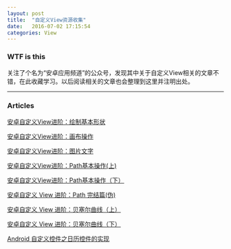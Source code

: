 ```yaml
---
layout: post
title:  "自定义View资源收集"
date:   2016-07-02 17:15:54
categories: View
---
```


### WTF is this

关注了个名为“安卓应用频道”的公众号，发现其中关于自定义View相关的文章不错，在此收藏学习。以后阅读相关的文章也会整理到这里并注明出处。

---

### Articles

[安卓自定义View进阶：绘制基本形状](https://mp.weixin.qq.com/s?__biz=MzA3MDMyMjkzNg==&mid=2652261754&idx=1&sn=72fd534b52fd83ec7cc97324726298ef&scene=1&srcid=0703BQn9MyGdmQY3xfOmg06i&key=77421cf58af4a653d49ae0af7dd13bd8c13691697bce335fd77bc8295b40bb174c84331b29ff59724ea78dba7723c4ae&ascene=0&uin=NTgyNTMwNDE1&devicetype=iMac+Macmini7%2C1+OSX+OSX+10.11.5+build(15F34)&version=11020201&pass_ticket=iAYqcH5FWE3PzS0NkD5gYstI9RzVhwqgXnK1k9y2m76RhLR5uNg9WU6LwGCNvnfH)

[安卓自定义View进阶：画布操作](https://mp.weixin.qq.com/s?__biz=MzA3MDMyMjkzNg==&mid=2652261756&idx=1&sn=218b5eae4320f84d9c36ea778b04c3bc&scene=1&srcid=0703424lO8VU8n7wsKDvtibj&key=77421cf58af4a653aa763d94412322f09d3476444ac81e587357a8c39f5d8b7ed9277845547ab249f2de5e9d62baea49&ascene=0&uin=NTgyNTMwNDE1&devicetype=iMac+Macmini7%2C1+OSX+OSX+10.11.5+build(15F34)&version=11020201&pass_ticket=iAYqcH5FWE3PzS0NkD5gYstI9RzVhwqgXnK1k9y2m76RhLR5uNg9WU6LwGCNvnfH)

[安卓自定义View进阶：图片文字](https://mp.weixin.qq.com/s?__biz=MzA3MDMyMjkzNg==&mid=2652261758&idx=1&sn=aa4e89ba74ab6c5f14c5d2548dad7b86&scene=1&srcid=0703Ikcr1RTI3OzJT89hx7U9&key=77421cf58af4a6537e939e2e600b4f1852122bdf606b4b7fe1bf13163b2325649bc5ce2d3ffc492d9da9f2f086871f04&ascene=0&uin=NTgyNTMwNDE1&devicetype=iMac+Macmini7%2C1+OSX+OSX+10.11.5+build(15F34)&version=11020201&pass_ticket=iAYqcH5FWE3PzS0NkD5gYstI9RzVhwqgXnK1k9y2m76RhLR5uNg9WU6LwGCNvnfH)

[安卓自定义View进阶：Path基本操作(上)](https://mp.weixin.qq.com/s?__biz=MzA3MDMyMjkzNg==&mid=2652261760&idx=1&sn=2aaab3509dab21e238c52d4bd0915832&scene=1&srcid=0703hDYtfnMMvG0nHjAmUI2Z&key=77421cf58af4a653f6a544927d066d5a32e6c061d1c4d131e13cce09905a4c99e5dbe3f2a323f14bdc43c49df7f25469&ascene=0&uin=NTgyNTMwNDE1&devicetype=iMac+Macmini7%2C1+OSX+OSX+10.11.5+build(15F34)&version=11020201&pass_ticket=iAYqcH5FWE3PzS0NkD5gYstI9RzVhwqgXnK1k9y2m76RhLR5uNg9WU6LwGCNvnfH)

[安卓自定义View进阶：Path基本操作（下）](https://mp.weixin.qq.com/s?__biz=MzA3MDMyMjkzNg==&mid=2652261760&idx=2&sn=f2c0ae18b0948f9e89219542b827d6bd&scene=1&srcid=0703A0KooCXyTFJhXZdU1jvH&key=77421cf58af4a6532562a8d5b863341f5a953b2be532a8901ef7501efdff0ffe872b2b7627b627d2093fd2245654ccf0&ascene=0&uin=NTgyNTMwNDE1&devicetype=iMac+Macmini7%2C1+OSX+OSX+10.11.5+build(15F34)&version=11020201&pass_ticket=iAYqcH5FWE3PzS0NkD5gYstI9RzVhwqgXnK1k9y2m76RhLR5uNg9WU6LwGCNvnfH)

[安卓自定义 View 进阶：Path 完结篇(伪)](https://mp.weixin.qq.com/s?__biz=MzA3MDMyMjkzNg==&mid=2652261766&idx=1&sn=ff5b813d38f43be6697a9af6959f649f&scene=1&srcid=0703OmP2CMBiVwnPXqvaloGP&key=77421cf58af4a653394605c9510b55424750443d50c564e50bf394c278fefbad3f5afc150249455978c016a57b030234&ascene=0&uin=NTgyNTMwNDE1&devicetype=iMac+Macmini7%2C1+OSX+OSX+10.11.5+build(15F34)&version=11020201&pass_ticket=iAYqcH5FWE3PzS0NkD5gYstI9RzVhwqgXnK1k9y2m76RhLR5uNg9WU6LwGCNvnfH)

[安卓自定义 View 进阶：贝塞尔曲线（上）](https://mp.weixin.qq.com/s?__biz=MzA3MDMyMjkzNg==&mid=2652261764&idx=1&sn=e49b568ed70a7ee668902c8917b3f30e&scene=1&srcid=07033UXFiJEu4D3nmkZPWZFz&key=77421cf58af4a653991553ebe44fb047764ba4f8c15b77bc21cd211d584da6462b32af3908ab08c3bad774847967c534&ascene=0&uin=NTgyNTMwNDE1&devicetype=iMac+Macmini7%2C1+OSX+OSX+10.11.5+build(15F34)&version=11020201&pass_ticket=iAYqcH5FWE3PzS0NkD5gYstI9RzVhwqgXnK1k9y2m76RhLR5uNg9WU6LwGCNvnfH)

[安卓自定义 View 进阶：贝塞尔曲线（下）](https://mp.weixin.qq.com/s?__biz=MzA3MDMyMjkzNg==&mid=2652261764&idx=2&sn=7fdbe7c0bddcb433a784debfd637508b&scene=1&srcid=0703FcYl5K71Xa0xAqFeBzW2&key=77421cf58af4a653b0e26f8c5f13bbb4cc747e7e918fd6b0ecab37f16d42e675d0635f6e049a51710c4db96d76113a13&ascene=0&uin=NTgyNTMwNDE1&devicetype=iMac+Macmini7%2C1+OSX+OSX+10.11.5+build(15F34)&version=11020201&pass_ticket=iAYqcH5FWE3PzS0NkD5gYstI9RzVhwqgXnK1k9y2m76RhLR5uNg9WU6LwGCNvnfH)

[Android 自定义控件之日历控件的实现](https://mp.weixin.qq.com/s?__biz=MzA3MDMyMjkzNg==&mid=2652261773&idx=1&sn=8de7755277214963bec44ca3916b3538&scene=1&srcid=0703ickiC1NFWtvDQTe6pemW&key=77421cf58af4a653c5fdec47f7598c81992270ef549e1d5c225fab3fa4a8ae9501358bf6de052b8b9c817b311924115c&ascene=0&uin=NTgyNTMwNDE1&devicetype=iMac+Macmini7%2C1+OSX+OSX+10.11.5+build(15F34)&version=11020201&pass_ticket=iAYqcH5FWE3PzS0NkD5gYstI9RzVhwqgXnK1k9y2m76RhLR5uNg9WU6LwGCNvnfH)




